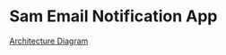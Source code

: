 # Sam Email Notification App

[Architecture Diagram](https://viewer.diagrams.net/?tags=%7B%7D&lightbox=1&highlight=0000ff&edit=_blank&layers=1&nav=1&title=Wk8-SNS.drawio&dark=auto#Uhttps%3A%2F%2Fdrive.google.com%2Fuc%3Fid%3D1w70ALs1QAkqQZ87mok4RuO-8ZO6p7t7t%26export%3Ddownload)
